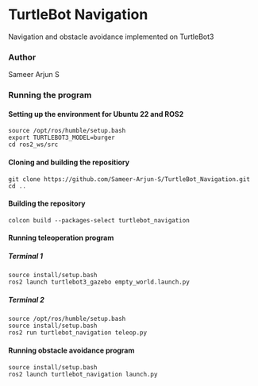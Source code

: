 # TurtleBot Navigation
Navigation and obstacle avoidance implemented on TurtleBot3

### Author
Sameer Arjun S

### Running the program

#### Setting up the environment for Ubuntu 22 and ROS2
```
source /opt/ros/humble/setup.bash
export TURTLEBOT3_MODEL=burger
cd ros2_ws/src
```

#### Cloning and building the repositiory
```
git clone https://github.com/Sameer-Arjun-S/TurtleBot_Navigation.git
cd ..
```
#### Building the repository
```
colcon build --packages-select turtlebot_navigation
```

#### Running teleoperation program
##### Terminal 1
```
source install/setup.bash
ros2 launch turtlebot3_gazebo empty_world.launch.py 
```
##### Terminal 2
```
source /opt/ros/humble/setup.bash
source install/setup.bash
ros2 run turtlebot_navigation teleop.py
```
#### Running obstacle avoidance program
```
source install/setup.bash
ros2 launch turtlebot_navigation launch.py
```
